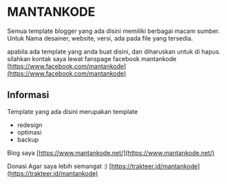# MANTANKODE

Semua template blogger yang ada disini memiliki berbagai macam sumber.
Untuk Nama desainer, website, versi, ada pada file yang tersedia.

apabila ada template yang anda buat disini, dan diharuskan untuk di hapus. silahkan kontak saya lewat fanspage facebook mantankode [https://www.facebook.com/mantankode](https://www.facebook.com/mantankode)

## Informasi
Template yang ada disini merupakan template
- redesign
- optimasi
- backup

Blog saya [https://www.mantankode.net/](https://www.mantankode.net/)

Donasi Agar saya lebih semangat :)
[https://trakteer.id/mantankode](https://trakteer.id/mantankode)
